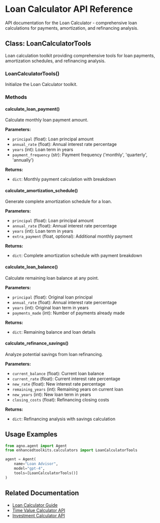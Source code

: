 # Loan Calculator API Reference

API documentation for the Loan Calculator - comprehensive loan calculations for payments, amortization, and refinancing analysis.

## Class: LoanCalculatorTools

Loan calculation toolkit providing comprehensive tools for loan payments, amortization schedules, and refinancing analysis.

### LoanCalculatorTools()

Initialize the Loan Calculator toolkit.

### Methods

#### calculate_loan_payment()

Calculate monthly loan payment amount.

**Parameters:**
- `principal` (float): Loan principal amount
- `annual_rate` (float): Annual interest rate percentage
- `years` (int): Loan term in years
- `payment_frequency` (str): Payment frequency ('monthly', 'quarterly', 'annually')

**Returns:**
- `dict`: Monthly payment calculation with breakdown

#### calculate_amortization_schedule()

Generate complete amortization schedule for a loan.

**Parameters:**
- `principal` (float): Loan principal amount
- `annual_rate` (float): Annual interest rate percentage
- `years` (int): Loan term in years
- `extra_payment` (float, optional): Additional monthly payment

**Returns:**
- `dict`: Complete amortization schedule with payment breakdown

#### calculate_loan_balance()

Calculate remaining loan balance at any point.

**Parameters:**
- `principal` (float): Original loan principal
- `annual_rate` (float): Annual interest rate percentage
- `years` (int): Original loan term in years
- `payments_made` (int): Number of payments already made

**Returns:**
- `dict`: Remaining balance and loan details

#### calculate_refinance_savings()

Analyze potential savings from loan refinancing.

**Parameters:**
- `current_balance` (float): Current loan balance
- `current_rate` (float): Current interest rate percentage
- `new_rate` (float): New interest rate percentage
- `remaining_years` (int): Remaining years on current loan
- `new_years` (int): New loan term in years
- `closing_costs` (float): Refinancing closing costs

**Returns:**
- `dict`: Refinancing analysis with savings calculation

## Usage Examples

```python
from agno.agent import Agent
from enhancedtoolkits.calculators import LoanCalculatorTools

agent = Agent(
    name="Loan Advisor",
    model="gpt-4",
    tools=[LoanCalculatorTools()]
)
```

## Related Documentation

- [Loan Calculator Guide](../../calculators/loan.md)
- [Time Value Calculator API](time-value.md)
- [Investment Calculator API](investment.md)